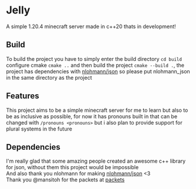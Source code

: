 # Jelly
A simple 1.20.4 minecraft server made in c++20 thats in development!
## Build
To build the project you have to simply enter the build directory `cd build` configure cmake `cmake ..` and then build the project `cmake --build .`, the project has dependencies with [nlohmann/json](https://github.com/nlohmann/json) so please put nlohmann_json in the same directory as the project
## Features
This project aims to be a simple minecraft server for me to learn but also to be as inclusive as possible, for now it has pronouns built in that can be changed with `/pronouns <pronouns>` but i also plan to provide support for plural systems in the future
## Dependencies
I'm really glad that some amazing people created an awesome c++ library for json, without them this project would be impossible \
And also thank you nlohmann for making [nlohmann/json](https://github.com/nlohmann/json) <3 \
Thank you @mansitoh for the packets at [packets](https://github.com/Mansitoh/Minecraft-DataRegistry-Packet-Generator)
